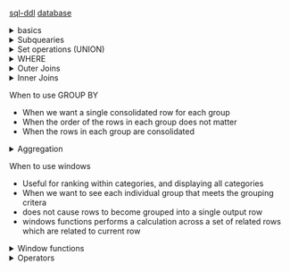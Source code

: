 [sql-ddl](sql-ddl.md)
[database](database.md)



<details> <summary>basics</summary>


1. SELECT - Chooses the fields and expressions in the result relation.
2. FROM  - Assembles the tables where source data is located. 
3. WHERE - Defines the search criteria for result rows.
4. GROUP - Chooses the fields for agregating rows
5. HAVING - Defines the search criteria for result grouped rows.
6. ORDER - Defines the fields for sorting results.




</summary> </details>



<details> <summary>Subquearies</summary>

1. A nested queary is a subqueary that can function independently without it's surrounding super queary.

2. Subquaries for column expressions. This is subquearies in the SELECT statement of their superqueary
3. A scalar subqueary is used to get a single value which is used in the super-queary for comparison.
- These are frequently used for grouping
4. A nexted list subqueary uses the IN keyword
- An outer join can be replaced with `WHERE NOT IN` to make it easier to understand.
- Use the `ANY` keyword to compare a subqueary and return all values that match the comparison criteria.

```SQL
WHERE fanQuantity > ANY (
SELECT fanQuantity FROM Bands WHERE bandName LIKE '%forest%'
);

```


- Use the `ALL` keyword to return superqueary values if every value in the subqueary meets the critera.
- The queary below would return all bands that are more popular than every single slam metal band.
```SQL
WHERE fanQuantity > ALL (
SELECT fanQuantity FROM Band WHERE genrename LIKE 'Slam Metal'
);
```

5. Table subqearies
```
SELECT bandName
FROM Band AS B
INNER JOIN (
    SELECT bandId, albumName
    FROM Album
    INNER JOIN BandAlbum
    USING(bandId)
    WHERE albumName != 'untitled'
) AS A
ON A.bandId = B.bandId;
```



6. Common Table Expressions (CTE) are temporary tables created on the fly to solve problems
- They are sort of like functions in python/java. They can be called repeatedly.
```
WITH <cte_name> AS (
<select queary>
)
SELECT * FROM <cte_name>;
```

7. Correlated SubQuearies
- Retrieve subqueary information specific to individual values in the super queary
- Use when the outer queary affects or depends upon the inner queary
- Subqueary runs after SuperQueary because it's dependent
- Use for aggregate value lookups
    - Show all students and the number of clases they are taking.
    - List all customers and the date of the most recent ordr they placed.
- Use for filtering on aggregate values
    - Which bowler has the highest score on each team
- Simply complex inner and outer joins
    - Show al customers who have not ordered a bike.
    - Which students have withdrawn from at least one class.

8. Correlated List SubQuearies
- Solve the outer queary first
- `EXISTS`
- `NOT EXISTS`


```SQL
SELECT
FROM
WHERE EXISTS (
<queary>
)
```










</summary> </details>




<details> <summary>Set operations (UNION)</summary>


- UNION is used to lump together rows from different tables so that they are in the same output
- UNION eliminates duplicates where they exist
- The rows being united must have the same number of fields and type of fields
- The union is sandwitched between two SELECT statements
- UNION ALL does not eliminate duplicates


- INTERSECT only shows values that are in both tables
- The number of fields and type of fields must match
- EXCEPTION works like subtraction. Only shows the rows unique to the left table.


</summary> </details>





<details> <summary>WHERE</summary>


The WHERE clause searches for rows in a table that meet a given condition. </br>

_ _ _
The statement below allows you to search rows that match multiple keywords in one column </br>
`SELECT * FROM IceCream WHERE Brand IN ('Breyers', 'Haagen-Dazs');` </br>


_ _ _
Filther by pattern: `SELECT * FROM IceCream WHERE Flavor LIKE '%Chocolate%';` </br>

pattern        | matches
---------------|----------------
'X%'           | Any String starting with x
'%X'           | Any string ending with x
'%X%'          | Any string containing X
'X_'           | X followed by a one character

</summary> </details>

<details> <summary>Outer Joins</summary>

- Outer joins are inclusive
- Outer joins will output null values


</summary> </details>






<details> <summary>Inner Joins</summary>

- Inner joins only return rows that meet all the join conditions. 
- Inner joins are exclusive
- Used for selecting rows with a matching condition.
- Multiple can be chained together to match across many tables
- Can't output null values 
```sql
SELECT 
    table_a.foo,
    table_b.bar,
FROM table_a
INNER JOIN table_b
    ON table_a.key = table_b.key
WHERE table_a.foo = table_b.bar;
```

* You can filter inner joins using the "AND" keyword:

* This queary uses the USING keyword to join tables, which is the same as  `on table_a.key = table_b.key`:
    ```sql
SELECT 
    table_a.foo,
    table_b.bar,
FROM table_a
INNER JOIN table_b
    USING key
        AND table_a.foo = table_b.bar
        AND Table_a.foo > 2;
```


* Self joins allow the selection of rows within the same table that have maching values
* Example: Show every posible combination of couples that could occor in north leeds
* The WHERE clause at the end exists so that 
    + People are not coupled with themselves in the output
    + It prevents "Bob and Jim" from being listed a second time as "Jim and Bob".
    ```sql
SELECT p1.FullName, p2.FullName, p1.Residence
FROM Population AS p1
INNER JOIN Population AS p2 ON p1.Residence = p2.Residence
WHERE p1.ID < p2.ID;
```

</summary> </details>


When to use GROUP BY
- When we want a single consolidated row for each group
- When the order of the rows in each group does not matter
- When the rows in each group are consolidated



<details> <summary>Aggregation</summary>

> ```sql
> SELECT Gender, AVG(Deadlift)
> FROM Lifts
> GROUP BY Gender
> HAVING LiftingStance = 'sumo';
> ```
> Gender | AVG(Deadlift)
> -------|------------
> Male | 500
> Female | 300
> Enby | 9000



- `SELECT COUNT(DISTINCT BowlerCity) FROM Bowlers;`
- Aggrigation is "collecting things"
- Gathering multiple rows of data
- Aggrigation occurs after the select statement 
- Thing "total, sum, max, or min".
- Must include all output fields in GROUP BY statement
- HAVING occurs after the groups have been created, WHERE occurs before
- Agrigate functions are not allowed in a WHERE clause, must using HAVING
- Only use HAVING for agrigate functions



function | what it does
---------|-------------
COUNT(<field>) | number of rows where <field> != null
COUNT(*) | Total number of rows
AVG(expression) | average value of the expression across
SUM(expression) | sum of the value of the expression across rows
MAX(expression) | the largest expression in all rows
MIN(expression) | the smallest expression in all rows
CONCAT(<field1>, ' ', <field2>) | combines many columns within the same row
GROUP_CONCAT(<field>) | comma-delimited list of one field in many rows





</summary> </details>

When to use windows
- Useful for ranking within categories, and displaying all categories
- When we want to see each individual group that meets the grouping critera
- does not cause rows to become grouped into a single output row
- windows functions performs a calculation across a set of related rows which are related to current row

<details> <summary>Window functions</summary>

- Grouping Fields - which rows (inside parenthesis) are related to our current row (outside parenthesis)
- Sorting Fields - how do I want to sort the related rows
- OVER - specifies what's inside the window
- You can create multiple windows by using "OVER" multiple times

```sql
SELECT <fields>, 
<aggregete or window function> ##How to summarise the rows##
    OVER (
    PARTITION BY <grouping fields> ##optional##
    ORDER BY <sorting fields> ##optional##
    )
FROM <table name>

```


### Ordering within windows
- Running total - calculate the category total, then add each category previous


Window Function | What it does
----------------|----------------
`ROW_NUMBER() OVER(ORDER BY Score)` | number the rows
`DENSE_RANK() OVER(ORDE BY SCORE)` | rank by score. Ties get indentical ranks. Normal ranking type
`RANK() OVER(ORDE BY SCORE)` | rank by score. Ties get identical ranks. Not normal ranking 
`FIRST_VALUE(expr)` | Show the value of expression for the first row in the frame
`LAST_VALUE(expr)` | Show the value of expression for the last row in the frame
`NTH_VALUE(exprn, num)` | Show the value of expression for the N'th row in the frame
`LEAD(expr, numRows)` | look at future rows for comparison
`LAG(expr, numRows)` | look at past rows for comparison
`NTILE(num)` | divides the partition in num groups by the value in an ORDER BY. Quartiles. Percents.
`PERCENT_RANK()`  |  show the percentage of partition values less than or equal to the value in current.
`CUME_DIST()` | 


</summary> </details>
    




<details> <summary>Operators</summary>



- Use CASE to create expressions whose value changes based on a condition
- example: change output based on a value in another column.
```SQL
SELECT ProductName, RetailPrice
(CASE
    WHEN RetailPrice > 100  THEN 'Luxury'
    WHEN RetailPrice < 50  THEN 'Mass Market'
    ELSE 'Economy'
END)

SELECT CAST(19550224 AS DATE);


```


</summary> </details>


